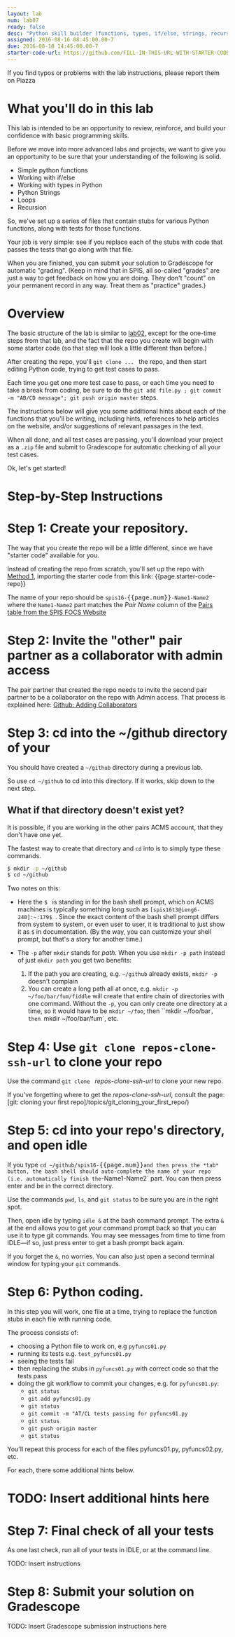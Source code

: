 ```yaml
---
layout: lab
num: lab07
ready: false
desc: "Python skill builder (functions, types, if/else, strings, recursion)"
assigned: 2016-08-16 08:45:00.00-7
due: 2016-08-18 14:45:00.00-7
starter-code-url: https://github.com/FILL-IN-THIS-URL-WITH-STARTER-CODE-URL
---
```


If you find typos or problems with the lab instructions, please report them on Piazza

# What you'll do in this lab

This lab is intended to be an opportunity to review, reinforce, and build your confidence with basic programming
skills.

Before we move into more advanced labs and projects, we want to give you an opportunity to be sure that your
understanding of the following is solid.

* Simple python functions
* Working with if/else
* Working with types in Python
* Python Strings
* Loops
* Recursion

So, we've set up a series of files that contain stubs for various Python functions, along with
tests for those functions.

Your job is very simple: see if you replace each of the stubs with code that passes the tests that go along with that
file.

When you are finished, you can submit your solution to Gradescope for automatic "grading".  (Keep in mind that in SPIS, 
all so-called "grades" are just a way to get feedback on how you are doing.  They don't "count" on your permanent record in any way.  Treat them as "practice" grades.)

# Overview 

The basic structure of the lab is similar to [lab02](/lab02), except for the one-time steps from that lab, and the 
fact that the repo you create will begin with some starter code (so that step will look a little different than before.)

After creating the repo, you'll `git clone ... ` the repo, and then start editing Python code, trying to get
test cases to pass.

Each time you get one more test case to pass, or each time you need to take a break from coding, be sure to do the
`git add file.py ; git commit -m "AB/CD message"; git push origin master` steps.   

The instructions below will give you some additional hints about each of the functions that you'll be writing,
including hints, references to help articles on the website, and/or suggestions of relevant passages in the text.

When all done, and all test cases are passing, you'll download your project as a `.zip` file and submit to
Gradescope for automatic checking of all your test cases.

Ok, let's get started!

# Step-by-Step Instructions

# Step 1: Create your repository.

The way that you create the repo will be a little different, since we have "starter code" available for you.

Instead of creating the repo from scratch, you'll set up the repo with [Method 1](http://ucsd-cse-spis-2016.github.io/topics/github_create_repo/#method1),
importing the starter code from this link:  {{page.starter-code-repo}}

The name of your repo should be `spis16-`<tt>{{page.num}}</tt>`-Name1-Name2` where the `Name1-Name2` part matches the *Pair Name* column of the [Pairs table from the SPIS FOCS Website](http://ucsd-cse-spis-2016.github.io/info/pairs/)

# Step 2: Invite the "other" pair partner as a collaborator with admin access

The pair partner that created the repo needs to invite the second pair partner to be a collaborator on the repo with Admin access.   That process is explained here: [Github: Adding Collaborators](http://ucsd-cse-spis-2016.github.io/topics/github_add_collaborators/)

# Step 3: cd into the ~/github directory of your 

You should have created a `~/github` directory during a previous lab.

So use `cd ~/github` to cd into this directory.  If it works, skip down to the next step.

## What if that directory doesn't exist yet?

It is possible, if you are working in the 
other pairs ACMS account, that they don't have one yet.

The fastest way to create that directory and `cd` into is to simply type these commands.  

```bash
$ mkdir -p ~/github
$ cd ~/github
```

Two notes on this:

* Here the `$ ` is standing in for the bash shell prompt, which on ACMS machines is typically something
    long such as `[spis16t3@ieng6-240]:~:179$ `.   Since
    the exact content of the bash shell prompt differs from system to system, or even user to user, it is traditional
    to just show it as `$` in documentation.  (By the way, you can customize your shell prompt, but that's a 
    story for another time.)

* The `-p` after `mkdir` stands for *path*.   When you use `mkdir -p path` instead  of just `mkdir path` you get two
    benefits:
    1.  If the path you are creating, e.g. `~/github` already exists, `mkdir -p` doesn't complain
    2.  You can create a long path all at once, e.g. `mkdir -p ~/foo/bar/fum/fiddle` will create that entire
        chain of directories with one command.  Without the `-p`, you can only create one directory at a time,
        so it would have to be `mkdir ~/foo`, then ``mkdir ~/foo/bar`, then `mkdir ~/foo/bar/fum`, etc.

# Step 4: Use `git clone repos-clone-ssh-url` to clone your repo

Use the command `git clone ` *repos-clone-ssh-url* to clone your new repo.

If you've forgetting where to get the *repos-clone-ssh-url*, consult the page: [git: cloning your first repo]/topics/git_cloning_your_first_repo/)

# Step 5: cd into your repo's directory, and open idle

If you type `cd ~/github/spis16-`<tt>{{page.num}}</tt>` and then press the *tab* button, the bash shell should
auto-complete the name of your repo (i.e. automatically finish the `-Name1-Name2` part.  You can then press enter
and be in the correct directory.

Use the commands `pwd`, `ls`, and `git status` to be sure you are in the right spot.

Then, open idle by typing `idle &` at the bash command prompt.  The extra `&` at the end allows you to get your
command prompt back so that you can use it to type git commands.  You may see messages from time to time from 
IDLE&mdash;if so, just press enter to get a bash prompt back again.

If you forget the `&`, no worries.  You can also just open a second terminal window for typing your `git` commands.

# Step 6: Python coding.

In this step you will work, one file at a time, trying to replace the function stubs in each file with running code.

The process consists of:
* choosing a Python file to work on, e.g `pyfuncs01.py`
* running its tests e.g. `test_pyfuncs01.py`
* seeing the tests fail
* then replacing the stubs in `pyfuncs01.py` with correct code so that the tests pass
* doing the git workflow to commit your changes, e.g. for `pyfuncs01.py`:
    * `git status`
    * `git add pyfuncs01.py`
    * `git status`
    * `git commit -m "AT/CL tests passing for pyfuncs01.py`
    * `git status`
    * `git push origin master`
    * `git status`
    
You'll repeat this process for each of the files pyfuncs01.py, pyfuncs02.py, etc.

For each, there some additional hints below.

# TODO: Insert additional hints here


# Step 7: Final check of all your tests

As one last check, run all of your tests in IDLE, or at the command line.

TODO: Insert instructions

# Step 8: Submit your solution on Gradescope

TODO: Insert Gradescope submission instructions here





